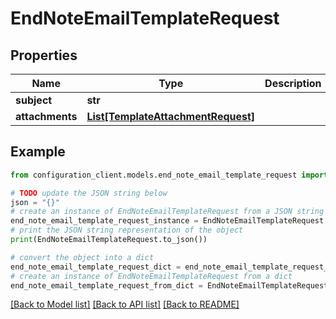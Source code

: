 # EndNoteEmailTemplateRequest


## Properties

Name | Type | Description | Notes
------------ | ------------- | ------------- | -------------
**subject** | **str** |  | [optional] 
**attachments** | [**List[TemplateAttachmentRequest]**](TemplateAttachmentRequest.md) |  | [optional] 

## Example

```python
from configuration_client.models.end_note_email_template_request import EndNoteEmailTemplateRequest

# TODO update the JSON string below
json = "{}"
# create an instance of EndNoteEmailTemplateRequest from a JSON string
end_note_email_template_request_instance = EndNoteEmailTemplateRequest.from_json(json)
# print the JSON string representation of the object
print(EndNoteEmailTemplateRequest.to_json())

# convert the object into a dict
end_note_email_template_request_dict = end_note_email_template_request_instance.to_dict()
# create an instance of EndNoteEmailTemplateRequest from a dict
end_note_email_template_request_from_dict = EndNoteEmailTemplateRequest.from_dict(end_note_email_template_request_dict)
```
[[Back to Model list]](../README.md#documentation-for-models) [[Back to API list]](../README.md#documentation-for-api-endpoints) [[Back to README]](../README.md)


